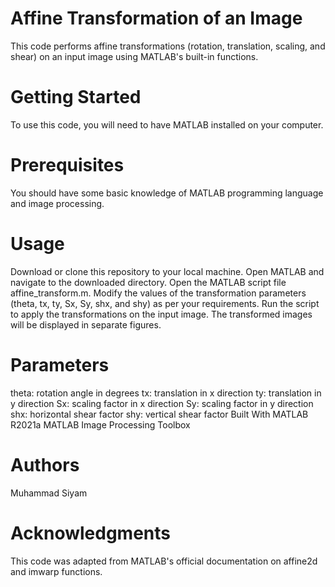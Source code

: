 # Affine Transformation of an Image
This code performs affine transformations (rotation, translation, scaling, and shear) on an input image using MATLAB's built-in functions.

# Getting Started
To use this code, you will need to have MATLAB installed on your computer.

# Prerequisites
You should have some basic knowledge of MATLAB programming language and image processing.

# Usage
Download or clone this repository to your local machine.
Open MATLAB and navigate to the downloaded directory.
Open the MATLAB script file affine_transform.m.
Modify the values of the transformation parameters (theta, tx, ty, Sx, Sy, shx, and shy) as per your requirements.
Run the script to apply the transformations on the input image.
The transformed images will be displayed in separate figures.

# Parameters
theta: rotation angle in degrees
tx: translation in x direction
ty: translation in y direction
Sx: scaling factor in x direction
Sy: scaling factor in y direction
shx: horizontal shear factor
shy: vertical shear factor
Built With
MATLAB R2021a
MATLAB Image Processing Toolbox

# Authors
Muhammad Siyam

# Acknowledgments
This code was adapted from MATLAB's official documentation on affine2d and imwarp functions.
